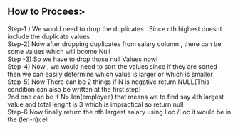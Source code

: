 <!-- Okay so the thing is that we have to find the nth highest salary -->
<h2>How to Procees></h1>
<p>
Step-1 ) We would need to drop the duplicates . Since nth highest doesnt include the duplicate values 
<br>
Step-2) Now after dropping duplicates from salary column , there can be some values which will bcome Null
<br>
Step -3) So we have to drop those null Values now!
<br>
Step-4) Now , we would need to sort the values since if they are sorted then we can easily determine which value is larger or which is smaller
<br>
Step-5) Now There can be 2 things if N is negative return NULL{This condition can also be written at the first step}
<br>
2nd one can be if N> len(employee) that means we to find say 4th largest value and total lenght is 3 which is impractical
so return null
<br>
Step-6
Now finally return the nth largest salary using Iloc /Loc it would be in the (len-n)cell
</p>